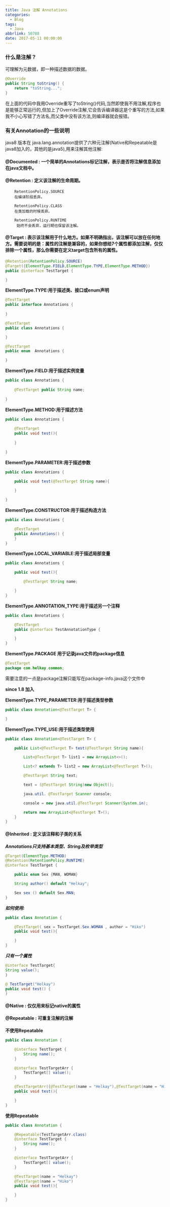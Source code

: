 ```yaml
---
title: Java 注解 Annotations
categories:
  - Blog
tags:
  - Java
abbrlink: 50788
date: 2017-05-11 00:00:00
---
```


### 什么是注解？
  可理解为元数据，即一种描述数据的数据。
  
``` java
@Override
public String toString() {
    return "toString...";
}
```
在上面的代码中我用Override重写了toString()代码,当然即使我不用注解,程序也是能够正常运行的,但加上了Override注解,它会告诉编译器这是个重写的方法,如果我不小心写错了方法名,而父类中没有该方法,则编译器就会报错。
  
### 有关Annotation的一些说明
java8 版本在 java.lang.annotation提供了六种元注解(Native和Repeatable是java8加入的，其他的是java5),用来注解其他注解:

#### @Documented	: 一个简单的Annotations标记注解，表示是否将注解信息添加在java文档中。

#### @Retention : 定义该注解的生命周期。
		
		RetentionPolicy.SOURCE
		在编译阶段丢弃。
		
		RetentionPolicy.CLASS
		在类加载的时候丢弃。
		
		RetentionPolicy.RUNTIME
		 始终不会丢弃，运行期也保留该注解。
		
#### @Target : 表示该注解用于什么地方。如果不明确指出，该注解可以放在任何地方。需要说明的是：属性的注解是兼容的，如果你想给7个属性都添加注解，仅仅排除一个属性，那么你需要在定义target包含所有的属性。

``` java
@Retention(RetentionPolicy.SOURCE)
@Target({ElementType.FIELD,ElementType.TYPE,ElementType.METHOD})
public @interface TestTarget {

}
```

**ElementType.TYPE:用于描述类、接口或enum声明**
``` java
@TestTarget
public interface Annotations {
    
}

@TestTarget
public class Annotations {

}

@TestTarget
public enum  Annotations {

}

```

**ElementType.FIELD:用于描述实例变量**

``` java
public class Annotations {
    
    @TestTarget public String name;
    
}
```

**ElementType.METHOD:用于描述方法**

``` java
public class Annotations {
    
    @TestTarget
    public void test(){
        
    }

}

```

**ElementType.PARAMETER:用于描述参数**

``` java
public class Annotations {
    
    public void test(@TestTarget String name){

    }

}
```

**ElementType.CONSTRUCTOR:用于描述构造方法**

``` java
public class Annotations {

    @TestTarget
    public Annotations() {
    }
}

```

**ElementType.LOCAL_VARIABLE:用于描述局部变量**

``` java 
public class Annotations {

    public void test(){

        @TestTarget String name;

    }
}

```

**ElementType.ANNOTATION_TYPE:用于描述另一个注释**

``` java
public class Annotations {

    @TestTarget
    public @interface TestAnnotationType {

    }
}
```

**ElementType.PACKAGE 用于记录java文件的package信息**

``` java
@TestTarget
package com.helkay.common;

```
需要注意的一点是package注解只能写在package-info.java这个文件中


**since 1.8 加入**

**ElementType.TYPE_PARAMETER:用于描述类型参数**

``` java
public class Annotation<@TestTarget T> {

}
```


**ElementType.TYPE_USE:用于描述类型使用**
``` java
public class Annotation<@TestTarget T> {

    public List<@TestTarget T> test(@TestTarget String name){

        List<@TestTarget T> list1 = new ArrayList<>();

        List<? extends T> list2 = new ArrayList<@TestTarget T>();

        @TestTarget String text;

        text = (@TestTarget String)new Object();

        java.util. @TestTarget Scanner console;

        console = new java.util.@TestTarget Scanner(System.in);

        return new ArrayList<@TestTarget T>();
    }
}
```

#### @Inherited : 定义该注释和子类的关系

***Annotations只支持基本类型、String及枚举类型***

``` java
@Target(ElementType.METHOD)
@Retention(RetentionPolicy.RUNTIME)
@interface TestTarget {

    public enum Sex {MAN, WOMAN}

    String author() default "Helkay";

    Sex sex () default Sex.MAN;
}
```

***如何使用:***

``` java
public class Annotation {

    @TestTarget( sex = TestTarget.Sex.WOMAN , author = "Hiko")
    public void test(){

    }
}
```

***只有一个属性***

``` java
@interface TestTarget{
String value();
}

@ TestTarget("Helkay")
public void test() {
}
```


#### @Native : 仅仅用来标记native的属性

#### @Repeatable : 可重复注解的注解

**不使用Repeatable**

``` java 
public class Annotation {

    @interface TestTarget {
        String name();
    }

    @interface TestTargetArr {
        TestTarget[] value();
    }

    @TestTargetArr({@TestTarget(name = "Helkay"),@TestTarget(name = "Hiko")})
    public void test(){

    }
}
```

**使用Repeatable**

``` java
public class Annotation {

    @Repeatable(TestTargetArr.class)
    @interface TestTarget {
        String name();
    }

    @interface TestTargetArr {
        TestTarget[] value();
    }

    @TestTarget(name = "Helkay")
    @TestTarget(name = "Hiko")
    public void test(){

    }
}
```

